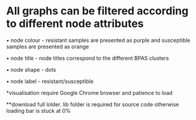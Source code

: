 # All graphs can be filtered according to different node attributes

• node colour - resistant samples are presented as purple and susceptible samples are presented as orange

• node title - node titles correspond to the different BPAS clusters

• node shape - dots

• node label - resistant/susceptible

*visualisation require Google Chrome browser and patience to load

**download full lolder. lib folder is required for source code otherwise loading bar is stuck at 0%
